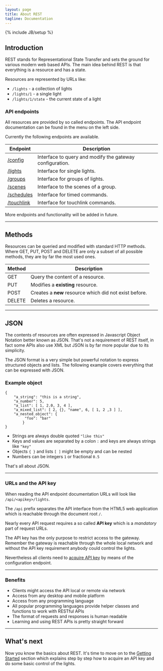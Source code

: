 ```yaml
---
layout: page
title: About REST
tagline: Documentation
---
```

{% include JB/setup %}

## Introduction

REST stands for Representational State Transfer and sets the ground for various modern web based APIs.
The main idea behind REST is that everything is a resource and has a state.

Resources are represented by URLs like:

- `/lights` - a collection of lights
- `/lights/1` - a single light
- `/lights/1/state` - the current state of a light

### API endpoints

All resources are provided by so called endpoints. The API endpoint documentation can be found in the menu on the left side.

Currently the following endpoints are available.

<table class="table table-bordered">
	<thead>
		<tr><th>Endpoint</th><th>Description</th></tr>
	</thead>
	<tbody>
		<tr>
			<td><a href="{{BASE_PATH}}/configuration">/config</a></td>
			<td>Interface to query and modify the gateway configuration.</td>
		</tr>
		<tr>
			<td><a href="{{BASE_PATH}}/lights">/lights</a></td>
			<td>Interface for single lights.</td>
		</tr>
		<tr>
			<td><a href="{{BASE_PATH}}/groups">/groups</a></td>
			<td>Interface for groups of lights.</td>
		</tr>
		<tr>
			<td><a href="{{BASE_PATH}}/scenes">/scenes</a></td>
			<td>Interface to the scenes of a group.</td>
		</tr>
		<tr>
			<td><a href="{{BASE_PATH}}/schedules">/schedules</a></td>
			<td>Interface for timed commands.</td>
		</tr>
		<tr>
			<td><a href="{{BASE_PATH}}/touchlink">/touchlink</a></td>
			<td>Interface for touchlink commands.</td>
		</tr>
	</tbody>
</table>

More endpoints and functionality will be added in future.

------------------------------------------------------

## Methods

Resources can be queried and modified with standard HTTP methods. Where GET, PUT, POST and DELETE are only a subset of all possible methods, they are by far the most used ones.

<table class="table table-bordered">
	<thead><tr><th>Method</th><th>Description</th></tr></thead>
	<tbody>
		<tr><td>GET</td><td>Query the content of a resource.</td></tr>
		<tr><td>PUT</td><td>Modifies a <strong>existing</strong> resource.</td></tr>
		<tr><td>POST</td><td>Creates a <strong>new</strong> resource which did not exist before.</td></tr>
		<tr><td>DELETE</td><td>Deletes a resource.</td></tr>
	</tbody>
</table>

------------------------------------------------------

## JSON

The contents of resources are often expressed in Javascript Object Notation better known as JSON. That's not a requirement of REST itself, in fact some APIs also use XML but JSON is by far more popular due to its simplicity.

The JSON format is a very simple but powerful notation to express structured objects and lists. The following example covers everything that can be expressed with JSON.

### Example object

	{
		"a_string": "this is a string",
		"a_number": 5,
		"a_list": [ 1, 2.0, 3, 4 ],
		"a_mixed_list": [ 2, {}, "name", 6, [ 1, 2 ,3 ] ],
		"a_nested_object": {
			 "foo": "bar"
			}
	}

 - Strings are always double quoted `"like this"`
 - Keys and values are separated by a colon `:` and keys are always strings like `"key"`
 - Objects `{ }` and lists `[ ]` might be empty and can be nested
 - Numbers can be integers `1` or fractional `0.5`

That's all about JSON.

------------------------------------------------------

### URLs and the API key

When reading the API endpoint documentation URLs will look like `/api/<apikey>/lights`.

The `/api` prefix separates the API interface from the HTML5 web application which is reachable through the document root `/`.

Nearly every API request requires a so called **API key** which is a _mandatory_ part of request URLs.

The API key has the only purpose to restrict access to the gateway. Remember the gateway is reachable through the whole local network and without the API key requirement anybody could control the lights.

Nevertheless all clients need to [acquire API key]({{BASE_PATH}}/configuration#aquireapikey) by means of the configuration endpoint.

------------------------------------------------------

### Benefits

 - Clients might access the API local or remote via network
 - Access from any desktop and mobile platform
 - Access from any programming language
 - All popular programming languages provide helper classes and functions to work with RESTful APIs
 - The format of requests and responses is human readable
 - Learning and using REST APIs is pretty straight forward

------------------------------------------------------

## What's next
Now you know the basics about REST. It's time to move on to the [Getting Started]({{BASE_PATH}}/getting_started) section which explains step by step how to acquire an API key and do some basic control of the lights.
